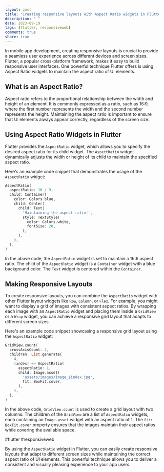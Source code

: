 ```yaml
---
layout: post
title: "Creating responsive layouts with Aspect Ratio widgets in Flutter"
description: " "
date: 2023-09-19
tags: [flutter, responsiveweb]
comments: true
share: true
---
```


In mobile app development, creating responsive layouts is crucial to provide a seamless user experience across different devices and screen sizes. Flutter, a popular cross-platform framework, makes it easy to build responsive user interfaces. One powerful technique Flutter offers is using Aspect Ratio widgets to maintain the aspect ratio of UI elements.

## What is an Aspect Ratio?

Aspect ratio refers to the proportional relationship between the width and height of an element. It is commonly expressed as a ratio, such as 16:9, where the first number represents the width and the second number represents the height. Maintaining the aspect ratio is important to ensure that UI elements always appear correctly, regardless of the screen size.

## Using Aspect Ratio Widgets in Flutter

Flutter provides the `AspectRatio` widget, which allows you to specify the desired aspect ratio for its child widget. The `AspectRatio` widget dynamically adjusts the width or height of its child to maintain the specified aspect ratio.

Here's an example code snippet that demonstrates the usage of the `AspectRatio` widget:

```dart
AspectRatio(
  aspectRatio: 16 / 9,
  child: Container(
    color: Colors.blue,
    child: Center(
      child: Text(
        'Maintaining the aspect ratio!',
        style: TextStyle(
          color: Colors.white,
          fontSize: 20,
        ),
      ),
    ),
  ),
)
``` 

In the above code, the `AspectRatio` widget is set to maintain a 16:9 aspect ratio. The child of the `AspectRatio` widget is a `Container` widget with a blue background color. The `Text` widget is centered within the `Container`.

## Making Responsive Layouts

To create responsive layouts, you can combine the `AspectRatio` widget with other Flutter layout widgets like `Row`, `Column`, or `Flex`. For example, you might want to display a grid of images with consistent aspect ratios. By wrapping each image with an `AspectRatio` widget and placing them inside a `GridView` or a `Wrap` widget, you can achieve a responsive grid layout that adapts to different screen sizes.

Here's an example code snippet showcasing a responsive grid layout using the `AspectRatio` widget:

```dart
GridView.count(
  crossAxisCount: 2,
  children: List.generate(
    4,
    (index) => AspectRatio(
      aspectRatio: 1,
      child: Image.asset(
        'assets/images/image_$index.jpg',
        fit: BoxFit.cover,
      ),
    ),
  ),
)
```

In the above code, `GridView.count` is used to create a grid layout with two columns. The children of the `GridView` are a list of `AspectRatio` widgets, each containing an `Image.asset` widget with an aspect ratio of 1. The `fit: BoxFit.cover` property ensures that the images maintain their aspect ratios while covering the available space.

#flutter #responsiveweb

By using the `AspectRatio` widget in Flutter, you can easily create responsive layouts that adapt to different screen sizes while maintaining the correct aspect ratio of UI elements. This powerful technique allows you to deliver a consistent and visually pleasing experience to your app users.